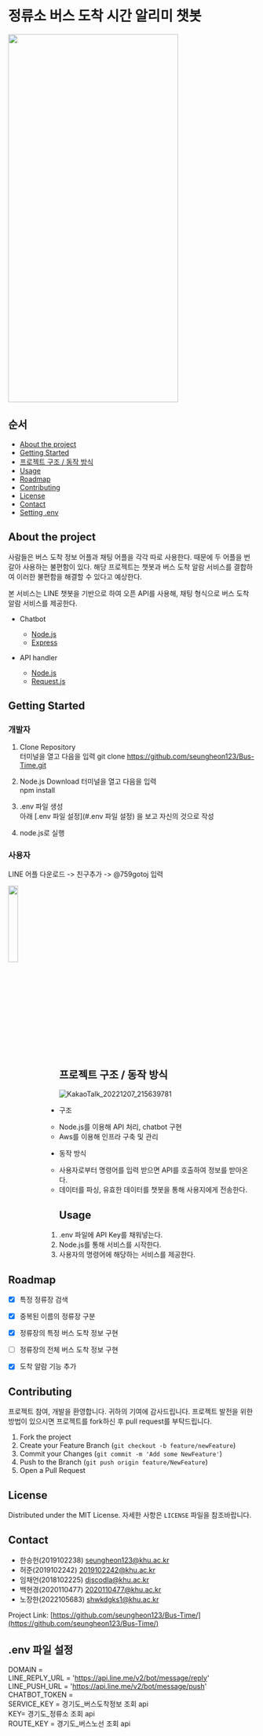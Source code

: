 # 정류소 버스 도착 시간 알리미 챗봇 
<img src="https://user-images.githubusercontent.com/52253037/206446856-4b1818c3-169e-42eb-b207-6fba4d0771db.png" width = "346" height= "750" />


## 순서
* [ About the project](#About-the-project)  
* [ Getting Started](#Getting-Started)  
* [ 프로젝트 구조 / 동작 방식](#-프로젝트-구조-/-동작-방식)  
* [ Usage](#Usage)  
* [ Roadmap](#Roadmap)  
* [ Contributing](#Contributing)  
* [ License](#License)  
* [ Contact](#Contact)  
* [ Setting .env](#env-파일-설정)  

## About the project
사람들은 버스 도착 정보 어플과 채팅 어플을 각각 따로 사용한다. 때문에 두 어플을 번갈아 사용하는 불편함이 있다. 
해당 프로젝트는 챗봇과 버스 도착 알람 서비스를 결합하여 이러한 불편함을 해결할 수 있다고 예상한다.

본 서비스는 LINE 챗봇을 기반으로 하여 오픈 API를 사용해, 채팅 형식으로 버스 도착 알람 서비스를 제공한다.

* Chatbot
  * [Node.js](https://nodejs.org/ko/download/)
  * [Express](https://expressjs.com/ko/)
  
* API handler
  * [Node.js](https://nodejs.org/ko/download/)
  * [Request.js](https://www.npmjs.com/package/request)
  


## Getting Started
### 개발자
1. Clone Repository  
터미널을 열고 다음을 입력
git clone https://github.com/seungheon123/Bus-Time.git  

2. Node.js Download
터미널을 열고 다음을 입력  
npm install  

3. .env 파일 생성  
아래 [.env 파일 설정](#.env 파일 설정) 을 보고 자신의 것으로 작성

4. node.js로 실행  

### 사용자  
LINE 어플 다운로드 -> 친구추가 -> @759gotoj 입력  

<img src="https://user-images.githubusercontent.com/52253037/206449669-1706f52c-cdf2-4a78-b4c8-915a714627b1.png" width = "20%" height= "20%" align="left"/><br> </br> <br> </br><br> </br> <br> </br><br> </br> <br> </br><br> </br> <br> </br><br> </br> <br> </br>

## 프로젝트 구조 / 동작 방식
![KakaoTalk_20221207_215639781](https://user-images.githubusercontent.com/115313598/206440180-76f08a12-697e-475a-80da-015a9b8c3bbf.png)

* 구조
  * Node.js를 이용해 API 처리, chatbot 구현
  * Aws를 이용해 인프라 구축 및 관리

* 동작 방식
  * 사용자로부터 명령어를 입력 받으면 API를 호출하여 정보를 받아온다.
  * 데이터를 파싱, 유효한 데이터를 챗봇을 통해 사용지에게 전송한다.

## Usage
1. .env 파일에 API Key를 채워넣는다.
2. Node.js를 통해 서비스를 시작한다.
3. 사용자의 명령어에 해당하는 서비스를 제공한다.


## Roadmap
* [X] 특정 정류장 검색
* [X] 중복된 이름의 정류장 구분
* [X] 정류장의 특정 버스 도착 정보 구현
* [ ] 정류장의 전체 버스 도착 정보 구현
* [X] 도착 알람 기능 추가


## Contributing
프로젝트 참여, 개발을 환영합니다. 귀하의 기여에 감사드립니다.
프로젝트 발전을 위한 방법이 있으시면 프로젝트를 fork하신 후 pull request를 부탁드립니다.

1. Fork the project
2. Create your Feature Branch (```git checkout -b feature/newFeature```)
3. Commit your Changes (```git commit -m 'Add some NewFeature'```)
4. Push to the Branch (```git push origin feature/NewFeature```)
5. Open a Pull Request

## License
Distributed under the MIT License.
자세한 사항은 ```LICENSE``` 파일을 참조바랍니다.

## Contact
* 한승헌(2019102238)  seungheon123@khu.ac.kr
* 허준(2019102242)   2019102242@khu.ac.kr
* 임채언(2018102225)  djscodla@khu.ac.kr
* 백현경(2020110477)  2020110477@khu.ac.kr
* 노장한(2022105683)  shwkdgks1@khu.ac.kr

Project Link: [https://github.com/seungheon123/Bus-Time/](https://github.com/seungheon123/Bus-Time/)

## .env 파일 설정
DOMAIN =    
LINE_REPLY_URL = 'https://api.line.me/v2/bot/message/reply'   
LINE_PUSH_URL = 'https://api.line.me/v2/bot/message/push'   
CHATBOT_TOKEN =     
SERVICE_KEY = 경기도_버스도착정보 조회 api    
KEY= 경기도_정류소 조회 api    
ROUTE_KEY = 경기도_버스노선 조회 api    
